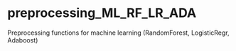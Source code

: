 # preprocessing_ML_RF_LR_ADA
Preprocessing functions for machine learning (RandomForest, LogisticRegr, Adaboost)
